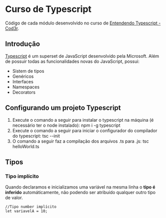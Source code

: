 # Curso de Typescript
Código de cada módulo desenvolvido no curso de [Entendendo Typescript - Cod3r](https://www.cod3r.com.br/courses/take/entendendo-typescript/lessons/9437290-introducao-do-curso).

## Introdução
[Typescript](https://www.typescriptlang.org/docs/handbook/typescript-in-5-minutes.html) é um superset de JavaScript desenvolvido pela Microsoft. Além de possuir todas as funcionalidades novas do JavaScript, possui: 
- Sistem de tipos
- Genéricos
- Interfaces
- Namespaces
- Decorators

## Configurando um projeto Typescript
1. Execute o comando a seguir para instalar o typescript na máquina (é necessário ter o node instalado): npm i -g typescript
2. Execute o comando a seguir para iniciar o configurador do compilador do typescript: tsc --init
3. O comando a seguir faz a compilação dos arquivos .ts para .js: tsc helloWorld.ts

## Tipos
### Tipo implícito
Quando declaramos e inicializamos uma variável na mesma linha o **tipo é inferido** automáticamente, não podendo ser atribuído qualquer outro tipo de valor. 
```
//Tipo number implícito
let variavelA = 10; 
```

